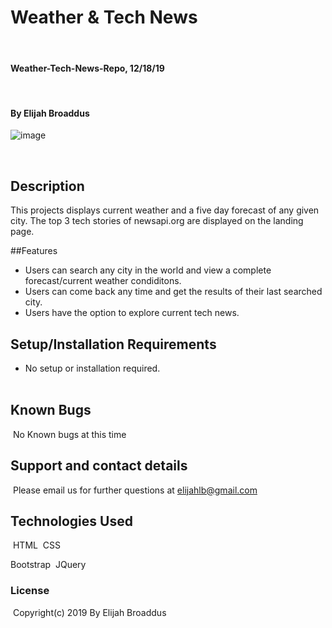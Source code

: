 # Weather & Tech News
​
#### Weather-Tech-News-Repo, 12/18/19
​
#### By Elijah Broaddus


![image](https://user-images.githubusercontent.com/50716060/71136929-6933b080-21d4-11ea-8001-e790fc628c9a.png)


​
## Description

This projects displays current weather and a five day forecast of any given city. The top 3 tech stories of newsapi.org are displayed on the landing page. 

##Features

* Users can search any city in the world and view a complete forecast/current weather condiditons.
* Users can come back any time and get the results of their last searched city. 
* Users have the option to explore current tech news. 
​
## Setup/Installation Requirements

* No setup or installation required.  
​

## Known Bugs
​
No Known bugs at this time
​
## Support and contact details
​
Please email us for further questions at elijahlb@gmail.com
​
## Technologies Used
​
HTML
​
CSS

Bootstrap
​
JQuery

### License
​
Copyright(c) 2019 By Elijah Broaddus
​